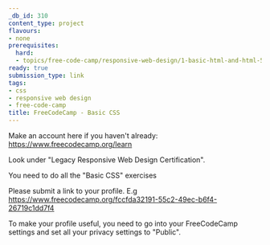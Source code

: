 ```yaml
---
_db_id: 310
content_type: project
flavours:
- none
prerequisites:
  hard:
  - topics/free-code-camp/responsive-web-design/1-basic-html-and-html-5
ready: true
submission_type: link
tags:
- css
- responsive web design
- free-code-camp
title: FreeCodeCamp - Basic CSS
---
```


Make an account here if you haven't already: https://www.freecodecamp.org/learn

Look under "Legacy Responsive Web Design Certification".

You need to do all the "Basic CSS" exercises

Please submit a link to your profile. E.g https://www.freecodecamp.org/fccfda32191-55c2-49ec-b6f4-26719c1dd7f4

To make your profile useful, you need to go into your FreeCodeCamp settings and set all your privacy settings to "Public".